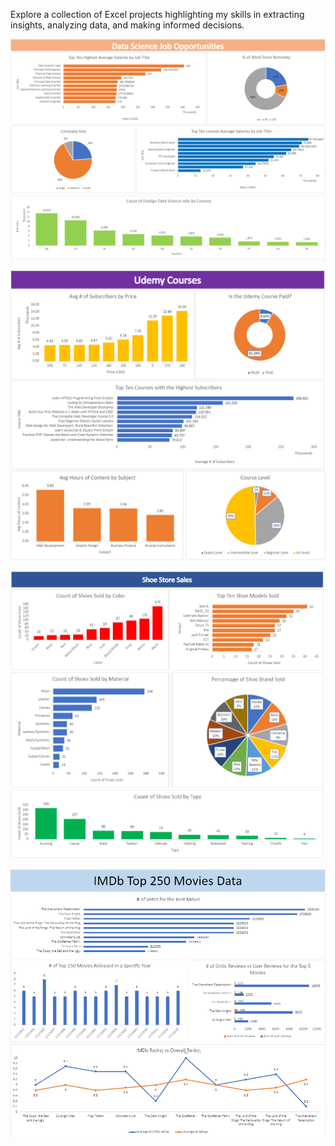 Explore a collection of Excel projects highlighting my skills in extracting insights, analyzing data, and making informed decisions.

![](ExcelDataScienceImage.png)

![](UdemyExcelImageFixed.png)

![](ShoesStoreSalesExcelImage.png)

![](ExcelMovieImage.png)
